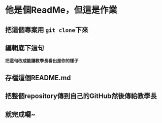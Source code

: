 # 他是個ReadMe，但這是作業

## 把這個專案用 `git clone`下來

## 編輯底下這句

**把這句改成能讓教學長看出是你的樣子**

## 存檔這個README.md

## 把整個repository傳到自己的GitHub然後傳給教學長

## 就完成囉~
